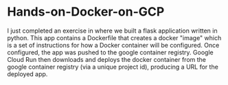 # Hands-on-Docker-on-GCP

I just completed an exercise in where we built a flask application written in python. This app contains a Dockerfile that creates a docker "image" which is a set of instructions for how a Docker container will be configured. Once configured, the app was pushed to the google container registry. Google Cloud Run then downloads and deploys the docker container from the google container registry (via a unique project id), producing a URL for the deployed app.

